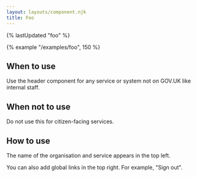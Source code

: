 ```yaml
---
layout: layouts/component.njk
title: Foo
---
```


{% lastUpdated "foo" %}

{% example "/examples/foo", 150 %}

## When to use

Use the header component for any service or system not on GOV.UK like internal staff.

## When not to use

Do not use this for citizen-facing services.

## How to use

The name of the organisation and service appears in the top left. 

You can also add global links in the top right. For example, "Sign out".
